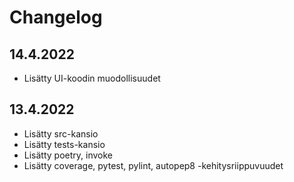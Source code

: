 # Changelog

## 14.4.2022

- Lisätty UI-koodin muodollisuudet

## 13.4.2022

- Lisätty src-kansio
- Lisätty tests-kansio
- Lisätty poetry, invoke
- Lisätty coverage, pytest, pylint, autopep8 -kehitysriippuvuudet
